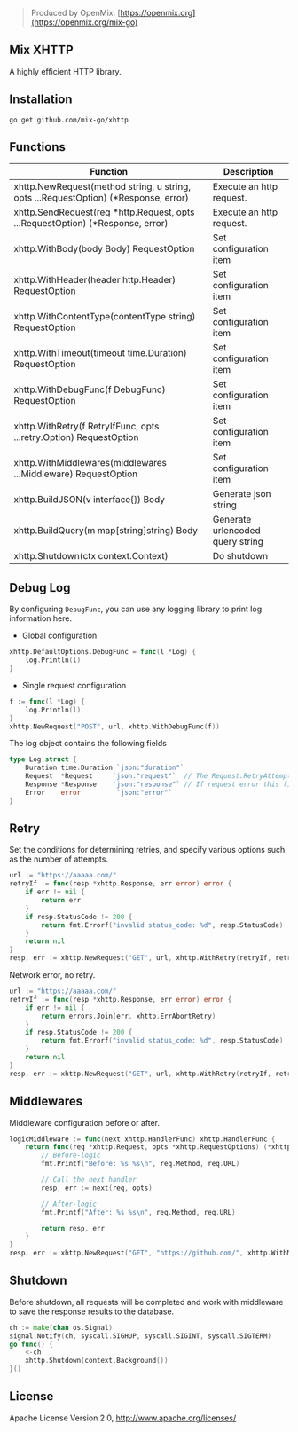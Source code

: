 > Produced by OpenMix: [https://openmix.org](https://openmix.org/mix-go)

## Mix XHTTP

A highly efficient HTTP library.

## Installation

```
go get github.com/mix-go/xhttp
```

## Functions

| Function                                                                            | Description                      |  
|-------------------------------------------------------------------------------------|----------------------------------|
| xhttp.NewRequest(method string, u string, opts ...RequestOption) (*Response, error) | Execute an http request.         |
| xhttp.SendRequest(req *http.Request, opts ...RequestOption) (*Response, error)      | Execute an http request.         |
| xhttp.WithBody(body Body) RequestOption                                             | Set configuration item           |
| xhttp.WithHeader(header http.Header) RequestOption                                  | Set configuration item           |
| xhttp.WithContentType(contentType string) RequestOption                             | Set configuration item           |
| xhttp.WithTimeout(timeout time.Duration) RequestOption                              | Set configuration item           |
| xhttp.WithDebugFunc(f DebugFunc) RequestOption                                      | Set configuration item           |
| xhttp.WithRetry(f RetryIfFunc, opts ...retry.Option) RequestOption                  | Set configuration item           |
| xhttp.WithMiddlewares(middlewares ...Middleware) RequestOption                      | Set configuration item           |
| xhttp.BuildJSON(v interface{}) Body                                                 | Generate json string             |
| xhttp.BuildQuery(m map[string]string) Body                                          | Generate urlencoded query string |
| xhttp.Shutdown(ctx context.Context)                                                 | Do shutdown                      |

## Debug Log

By configuring `DebugFunc`, you can use any logging library to print log information here.

- Global configuration

```go
xhttp.DefaultOptions.DebugFunc = func(l *Log) {
    log.Println(l)
}
```

- Single request configuration

```go
f := func(l *Log) {
    log.Println(l)
}
xhttp.NewRequest("POST", url, xhttp.WithDebugFunc(f))
```

The log object contains the following fields

```go
type Log struct {
    Duration time.Duration `json:"duration"`
    Request  *Request     `json:"request"`  // The Request.RetryAttempts field records the number of retry attempts
    Response *Response    `json:"response"` // If request error this field is equal to nil
    Error    error         `json:"error"`
}
```

## Retry

Set the conditions for determining retries, and specify various options such as the number of attempts.

```go
url := "https://aaaaa.com/"
retryIf := func(resp *xhttp.Response, err error) error {
    if err != nil {
        return err
    }
    if resp.StatusCode != 200 {
        return fmt.Errorf("invalid status_code: %d", resp.StatusCode)
    }
    return nil
}
resp, err := xhttp.NewRequest("GET", url, xhttp.WithRetry(retryIf, retry.Attempts(2)))
```

Network error, no retry.

```go
url := "https://aaaaa.com/"
retryIf := func(resp *xhttp.Response, err error) error {
    if err != nil {
        return errors.Join(err, xhttp.ErrAbortRetry)
    }
    if resp.StatusCode != 200 {
        return fmt.Errorf("invalid status_code: %d", resp.StatusCode)
    }
    return nil
}
resp, err := xhttp.NewRequest("GET", url, xhttp.WithRetry(retryIf, retry.Attempts(2)))
```

## Middlewares

Middleware configuration before or after.

```go
logicMiddleware := func(next xhttp.HandlerFunc) xhttp.HandlerFunc {
    return func(req *xhttp.Request, opts *xhttp.RequestOptions) (*xhttp.Response, error) {
        // Before-logic
        fmt.Printf("Before: %s %s\n", req.Method, req.URL)

        // Call the next handler
        resp, err := next(req, opts)

        // After-logic
        fmt.Printf("After: %s %s\n", req.Method, req.URL)

        return resp, err
    }
}
resp, err := xhttp.NewRequest("GET", "https://github.com/", xhttp.WithMiddlewares(logicMiddleware))
```

## Shutdown

Before shutdown, all requests will be completed and work with middleware to save the response results to the database.

```go
ch := make(chan os.Signal)
signal.Notify(ch, syscall.SIGHUP, syscall.SIGINT, syscall.SIGTERM)
go func() {
    <-ch
    xhttp.Shutdown(context.Background())
}()
```

## License

Apache License Version 2.0, http://www.apache.org/licenses/
